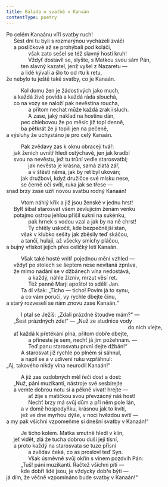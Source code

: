 ```yaml
---
title: Balada o svatbě v Kanaán
contentType: poetry
---
```


<section>

Po celém Kanaánu víří svatby ruch!  
     Šest dní tu byli s rozmarýnou vycházeli zváči  
     a poslíčkové až se prohýbali pod koláči,  
               však zato sešel se též slavný hostí kruh!  
               Vždyť dostavil se, slyšte, s Matkou svou sám Pán,  
          ten slavný kazatel, jenž vyšel z Nazaretu —  
          a lidé kývali a šlo to od rtu k retu,  
že nebylo tu ještě také svatby, co je Kanaán.

</section>

<section>

          Kol domu žen je žádostivých jako much,  
     a každá živě povídá a každá ráda slouchá,  
     co na vozy se naloží pak nevěstina roucha,  
               a přitom nechat může každá zrak i sluch.  
               A zase, jaký náklad na hostinu dán,  
          pec chlebovou že po měsíc již topí denně,  
          ba pětkrát že ji topili jen na pečeně,  
a výsluhy že uchystáno je pro celý Kanaán.

</section>

<section>

          Pak zvědavy zas k oknu obracejí tvář:  
     jak ženich uvnitř hledí ostýchavě, jen jak kradbí  
     svou na nevěstu, jež tu trůní vedle starosvatbí;  
               jak nevěsta je krásna, samá zlatá zář,  
               a v štěstí němá, jak by ret byl ukován;  
          jak družbovi, když družičce své mlsku nese,  
          se černé oči svítí, ruka jak se třese —  
snad brzy zase uzří novou svatbu rodný Kanaán!

</section>

<section>

          Vtom náhlý křik a již jsou ženské v jednu hrst!  
     Bylť šíbal starosvat všem zevlujícím ženám venku  
     potajmo ostrou jehlou přišil sukni na sukénku,  
               pak hrnek s vodou vzal a jak by na ně chrst!  
               Ty chtěly uskočit, kde bezpečnější stan,  
          však v klubko sešity jak zběsily teď skáčou,  
          a tančí, hulají, až všecky smíchy pláčou,  
a bujný vřískot jejich přes celičký letí Kanaán.

</section>

<section>

          Však také hosté vnitř pojednou mění vzhled —  
     vždyť po stolech se šeptem nese nevítaná zpráva,  
     že mimo nadání se v džbánech vína nedostává,  
               a každý, náhle žízniv, mrzut věsí ret.  
               Též panně Marji apoštol to sdělil Jan.  
          Ta dí však: „Ticho — ticho! Povím já to synu,  
          a co vám poručí, vy rychle dbejte činu,  
a starý rozveselí se nám znovu zase Kanaán.“

</section>

<section>

          I ptal se Ježíš: „Zdali prázdné štoudve mám?“ —  
     „Šest prázdných zde!“ — „Nuž ze studnice vody  
                                                                                   do nich vlejte,  
     ať každá k přetékání plna, přitom dobře dbejte,  
               a přineste je sem, nechť já jim požehnám. —  
               Teď panu starosvatu první dejte džbán!“  
          A starosvat již rychle po plném si sáhnul,  
          a napil se a v udivení ruku vzpřáhnul:  
„Aj, takového nikdy vína neurodil Kanaán!“

</section>

<section>

          A již zas ozdobných měl řečí dost a dost:  
     „Nuž, páni muzikanti, nástroje své sesbírejte  
     a vemte dobrou notu si a pěkně vivat! hrejte —  
               ať žije s matičkou svou převzácný náš host!  
               Nechť brzy má svůj dům a při něm pole lán,  
          a v domě hospodyňku, krásnou jak to kvítí,  
          jež ve dne myrhou dýše, v noci hvězdou svítí —  
a my pak všichni vzpomeňme si dnešní svatby v Kanaán!“

</section>

<section>

          Je ticho kolem. Matka smutně hledí v klín,  
     jeť vidět, zlá že tucha dobrou duši její tísní,  
     a proto každý na starosvata se tuze přísní  
               a zvědav čeká, co as prosloví teď Syn.  
               Však úsměvně svůj okřín s vínem pozdvih Pán:  
          „Tuš! páni muzikanti. Račtež všichni píti —  
          kde dobří lidé jsou, je vždycky dobře býti —  
já dím, že věčně vzpomínáno bude svatby v Kanaán!“

</section>
